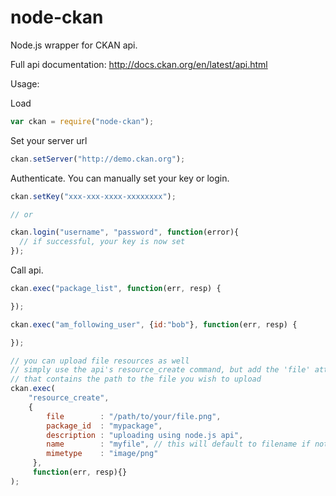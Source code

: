 node-ckan
=========

Node.js wrapper for CKAN api. 

Full api documentation: http://docs.ckan.org/en/latest/api.html


Usage:

Load
```javascript
var ckan = require("node-ckan");
```

Set your server url
```javascript
ckan.setServer("http://demo.ckan.org");
```


Authenticate.  You can manually set your key or login.
```javascript
ckan.setKey("xxx-xxx-xxxx-xxxxxxxx");

// or

ckan.login("username", "password", function(error){
  // if successful, your key is now set
});
```


Call api.
```javascript
ckan.exec("package_list", function(err, resp) {

});

ckan.exec("am_following_user", {id:"bob"}, function(err, resp) {

});

// you can upload file resources as well
// simply use the api's resource_create command, but add the 'file' attribute
// that contains the path to the file you wish to upload
ckan.exec(
    "resource_create", 
    {
        file        : "/path/to/your/file.png",
        package_id  : "mypackage",
        description : "uploading using node.js api",
        name        : "myfile", // this will default to filename if not provided
        mimetype    : "image/png"
     },
     function(err, resp){}
);
```

